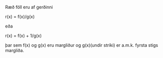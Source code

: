 Ræð föll eru af gerðinni 

r(x) = f(x)/g(x)

eða

r(x) = f(x) + 1/g(x)

þar sem f(x) og g(x) eru margliður og g(x)(undir striki) er a.m.k. fyrsta stigs margliða.
